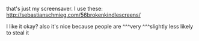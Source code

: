 that's just my screensaver. I use these: http://sebastianschmieg.com/56brokenkindlescreens/

I like it okay? also it's nice because people are ^^^very ^^^slightly less likely to steal it
